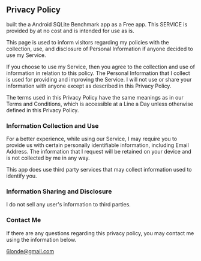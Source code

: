 ## Privacy Policy

built the a Android SQLite Benchmark app as a Free app. This SERVICE is provided by at no cost and is intended for use as is.

This page is used to inform visitors regarding my policies with the collection, use, and disclosure of Personal Information 
if anyone decided to use my Service.

If you choose to use my Service, then you agree to the collection and use of information in relation to this policy. 
The Personal Information that I collect is used for providing and improving the Service. 
I will not use or share your information with anyone except as described in this Privacy Policy.

The terms used in this Privacy Policy have the same meanings as in our Terms and Conditions, 
which is accessible at a Line a Day unless otherwise defined in this Privacy Policy.

### Information Collection and Use

For a better experience, while using our Service, 
I may require you to provide us with certain personally identifiable information, including Email Address. 
The information that I request will be retained on your device and is not collected by me in any way.

This app does use third party services that may collect information used to identify you.

### Information Sharing and Disclosure

I do not sell any user's information to third parties.

### Contact Me

If there are any questions regarding this privacy policy, you may contact me using the information below.

6londe@gmail.com

